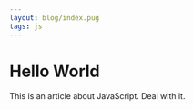 ```yaml
---
layout: blog/index.pug
tags: js
---
```

# Hello World

This is an article about JavaScript. Deal with it.

